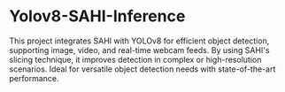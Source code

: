# Yolov8-SAHI-Inference
This project integrates SAHI with YOLOv8 for efficient object detection, supporting image, video, and real-time webcam feeds. By using SAHI's slicing technique, it improves detection in complex or high-resolution scenarios. Ideal for versatile object detection needs with state-of-the-art performance.

